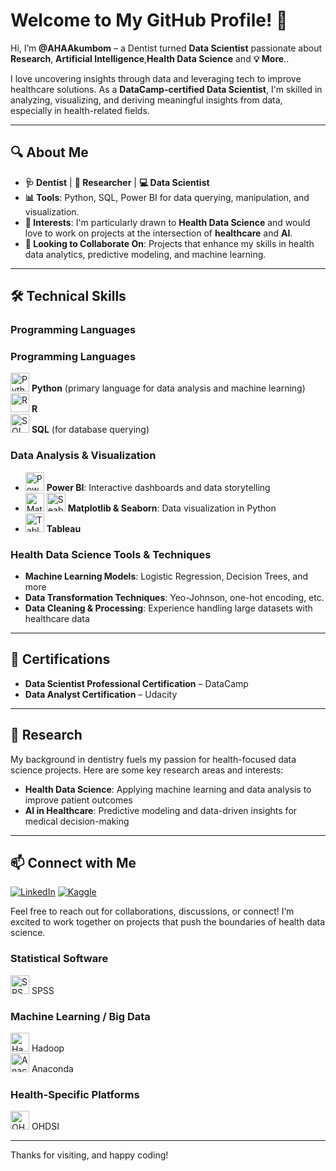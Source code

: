 # Welcome to My GitHub Profile! 👋
Hi, I’m **@AHAAkumbom** – a Dentist turned **Data Scientist**  passionate about **Research**, **Artificial Intelligence**,**Health Data Science** and **💡 More**.. 

I love uncovering insights through data and leveraging tech to improve healthcare solutions. As a **DataCamp-certified Data Scientist**, I'm skilled in analyzing, visualizing, and deriving meaningful insights from data, especially in health-related fields.

---

## 🔍 About Me

- **🩺 Dentist** | **🔬 Researcher** | **💻 Data Scientist**
- **📊 Tools**: Python, SQL, Power BI for data querying, manipulation, and visualization.
- **👀 Interests**: I'm particularly drawn to **Health Data Science** and would love to work on projects at the intersection of **healthcare** and **AI**.
- **🤝 Looking to Collaborate On**: Projects that enhance my skills in health data analytics, predictive modeling, and machine learning.

---

## 🛠 Technical Skills

### Programming Languages
### Programming Languages
<img src="https://upload.wikimedia.org/wikipedia/commons/c/c3/Python-logo-notext.svg" alt="Python" width="30"/> **Python** (primary language for data analysis and machine learning)
<img src="https://upload.wikimedia.org/wikipedia/commons/1/1b/R_logo.svg" alt="R" width="30"/> **R**  
<img src="https://upload.wikimedia.org/wikipedia/commons/8/87/Sql_data_base_with_logo.png" alt="SQL" width="30"/> **SQL** (for database querying) 
 
### Data Analysis & Visualization
- <img src="https://upload.wikimedia.org/wikipedia/commons/c/cf/New_Power_BI_Logo.svg" alt="Power BI" width="30"/> **Power BI**: Interactive dashboards and data storytelling
- <img src="https://matplotlib.org/stable/_static/logo2_compressed.svg" alt="Matplotlib" width="30"/> <img src="https://seaborn.pydata.org/_images/seaborn-logo-wide.svg" alt="Seaborn" width="30"/> **Matplotlib & Seaborn**: Data visualization in Python
- <img src="https://upload.wikimedia.org/wikipedia/commons/4/4b/Tableau_Logo.png" alt="Tableau" width="30"/> **Tableau**

### Health Data Science Tools & Techniques
- **Machine Learning Models**: Logistic Regression, Decision Trees, and more
- **Data Transformation Techniques**: Yeo-Johnson, one-hot encoding, etc.
- **Data Cleaning & Processing**: Experience handling large datasets with healthcare data

---

## 📜 Certifications
- **Data Scientist Professional Certification** – DataCamp
- **Data Analyst Certification** – Udacity

---

## 🧬 Research
My background in dentistry fuels my passion for health-focused data science projects. Here are some key research areas and interests:
- **Health Data Science**: Applying machine learning and data analysis to improve patient outcomes
- **AI in Healthcare**: Predictive modeling and data-driven insights for medical decision-making
---

## 📫 Connect with Me

[![LinkedIn](https://raw.githubusercontent.com/rahuldkjain/github-profile-readme-generator/master/src/images/icons/Social/linked-in-alt.svg)](https://www.linkedin.com/in/achumbom-haggai-akumbom-695b361a7/)
[![Kaggle](https://raw.githubusercontent.com/rahuldkjain/github-profile-readme-generator/master/src/images/icons/Social/kaggle.svg)](https://www.kaggle.com/haggaiakumbom)

Feel free to reach out for collaborations, discussions, or connect! I’m excited to work together on projects that push the boundaries of health data science.  

### Statistical Software 
<img src="https://upload.wikimedia.org/wikipedia/commons/e/ea/SPSS_logo.svg" alt="SPSS" width="30"/> SPSS  
### Machine Learning / Big Data 
<img src="https://upload.wikimedia.org/wikipedia/commons/0/0e/Hadoop_logo.svg" alt="Hadoop" width="30"/> Hadoop  
<img src="https://upload.wikimedia.org/wikipedia/en/c/cd/Anaconda_Logo.png" alt="Anaconda" width="30"/> Anaconda  

### Health-Specific Platforms 
<img src="https://www.ohdsi.org/wp-content/uploads/2015/09/OHDSI-Logo-250x250.png" alt="OHDSI" width="30"/> OHDSI  

---
Thanks for visiting, and happy coding!
